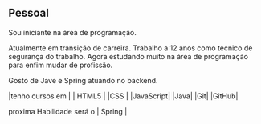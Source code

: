 ## Pessoal

Sou iniciante na área de programação.

Atualmente em transição de carreira. 
Trabalho  a 12 anos como tecnico de segurança do trabalho.
Agora estudando muito na área de programação para enfim mudar de profissão.

Gosto de Jave e Spring atuando no backend.



|tenho cursos em |  | HTML5 |   |CSS |   |JavaScript|   |Java|   |Git|   |GitHub|

proxima Habilidade será o | Spring |
